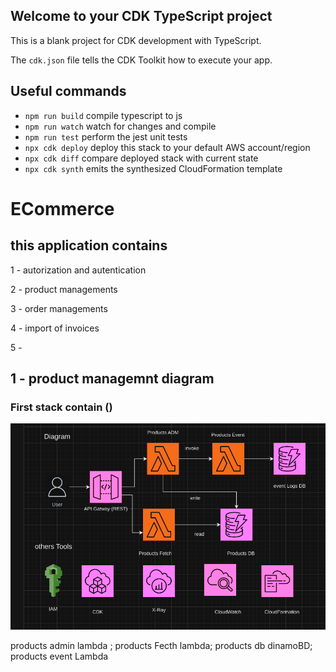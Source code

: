 ## Welcome to your CDK TypeScript project

This is a blank project for CDK development with TypeScript.

The `cdk.json` file tells the CDK Toolkit how to execute your app.

## Useful commands

- `npm run build` compile typescript to js
- `npm run watch` watch for changes and compile
- `npm run test` perform the jest unit tests
- `npx cdk deploy` deploy this stack to your default AWS account/region
- `npx cdk diff` compare deployed stack with current state
- `npx cdk synth` emits the synthesized CloudFormation template

# ECommerce

## this application contains

1 - autorization and autentication

2 - product managements

3 - order managements

4 - import of invoices

5 -

## 1 - product managemnt diagram

### First stack contain ()

![alt text](diagram/productsApp.png)

products admin lambda ; products Fecth lambda; products db dinamoBD; products event Lambda
